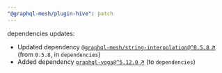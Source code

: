 ```yaml
---
"@graphql-mesh/plugin-hive": patch
---
```

dependencies updates:
  - Updated dependency [`@graphql-mesh/string-interpolation@^0.5.8` ↗︎](https://www.npmjs.com/package/@graphql-mesh/string-interpolation/v/0.5.8) (from `0.5.8`, in `dependencies`)
  - Added dependency [`graphql-yoga@^5.12.0` ↗︎](https://www.npmjs.com/package/graphql-yoga/v/5.12.0) (to `dependencies`)
